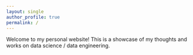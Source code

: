 ```yaml
---
layout: single
author_profile: true
permalink: /
---
```


Welcome to my personal website! This is a showcase of my thoughts and works on data science / data engineering. 



